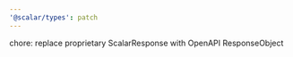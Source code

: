 ```yaml
---
'@scalar/types': patch
---
```


chore: replace proprietary ScalarResponse with OpenAPI ResponseObject
